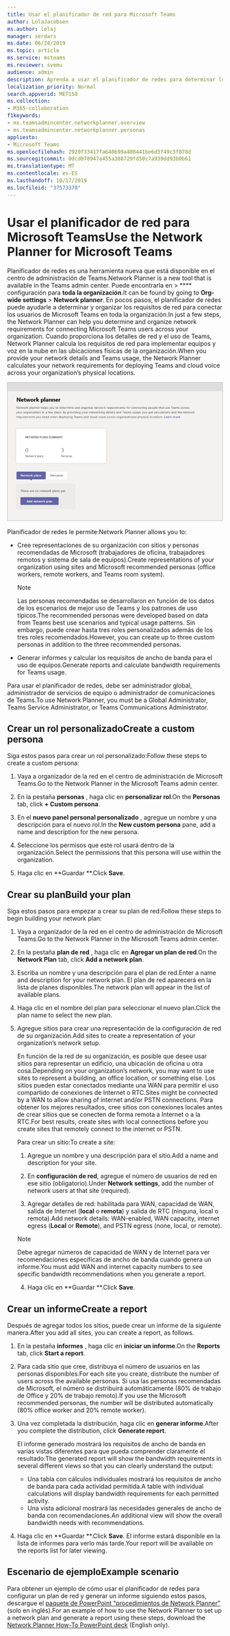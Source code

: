 ```yaml
---
title: Usar el planificador de red para Microsoft Teams
author: LolaJacobsen
ms.author: lolaj
manager: serdars
ms.date: 06/24/2019
ms.topic: article
ms.service: msteams
ms.reviewer: svemu
audience: admin
description: Aprenda a usar el planificador de redes para determinar los requisitos de red para Microsoft Teams.
localization_priority: Normal
search.appverid: MET150
ms.collection:
- M365-collaboration
f1keywords:
- ms.teamsadmincenter.networkplanner.overview
- ms.teamsadmincenter.networkplanner.personas
appliesto:
- Microsoft Teams
ms.openlocfilehash: 2920f33417fa640b99a408441be6d3f49c3f078d
ms.sourcegitcommit: 0dcd078947a455a388729fd50c7a939dd93b0b61
ms.translationtype: MT
ms.contentlocale: es-ES
ms.lasthandoff: 10/17/2019
ms.locfileid: "37573370"
---
```

# <a name="use-the-network-planner-for-microsoft-teams"></a><span data-ttu-id="6c25e-103">Usar el planificador de red para Microsoft Teams</span><span class="sxs-lookup"><span data-stu-id="6c25e-103">Use the Network Planner for Microsoft Teams</span></span>

<span data-ttu-id="6c25e-104">Planificador de redes es una herramienta nueva que está disponible en el centro de administración de Teams.</span><span class="sxs-lookup"><span data-stu-id="6c25e-104">Network Planner is a new tool that is available in the Teams admin center.</span></span> <span data-ttu-id="6c25e-105">Puede encontrarla en > \*\*\*\* configuración para **toda la organización**.</span><span class="sxs-lookup"><span data-stu-id="6c25e-105">It can be found by going to **Org-wide settings** > **Network planner**.</span></span> <span data-ttu-id="6c25e-106">En pocos pasos, el planificador de redes puede ayudarle a determinar y organizar los requisitos de red para conectar los usuarios de Microsoft Teams en toda la organización.</span><span class="sxs-lookup"><span data-stu-id="6c25e-106">In just a few steps, the Network Planner can help you determine and organize network requirements for connecting Microsoft Teams users across your organization.</span></span> <span data-ttu-id="6c25e-107">Cuando proporciona los detalles de red y el uso de Teams, Network Planner calcula los requisitos de red para implementar equipos y voz en la nube en las ubicaciones físicas de la organización.</span><span class="sxs-lookup"><span data-stu-id="6c25e-107">When you provide your network details and Teams usage, the Network Planner calculates your network requirements for deploying Teams and cloud voice across your organization’s physical locations.</span></span>

![Captura de pantalla de Network Planner](media/network-planner.png)

<span data-ttu-id="6c25e-109">Planificador de redes le permite:</span><span class="sxs-lookup"><span data-stu-id="6c25e-109">Network Planner allows you to:</span></span>

- <span data-ttu-id="6c25e-110">Cree representaciones de su organización con sitios y personas recomendadas de Microsoft (trabajadores de oficina, trabajadores remotos y sistema de sala de equipos).</span><span class="sxs-lookup"><span data-stu-id="6c25e-110">Create representations of your organization using sites and Microsoft recommended personas (office workers, remote workers, and Teams room system).</span></span>

    > [!NOTE]
    > <span data-ttu-id="6c25e-111">Las personas recomendadas se desarrollaron en función de los datos de los escenarios de mejor uso de Teams y los patrones de uso típicos.</span><span class="sxs-lookup"><span data-stu-id="6c25e-111">The recommended personas were developed based on data from Teams best use scenarios and typical usage patterns.</span></span> <span data-ttu-id="6c25e-112">Sin embargo, puede crear hasta tres roles personalizados además de los tres roles recomendados.</span><span class="sxs-lookup"><span data-stu-id="6c25e-112">However, you can create up to three custom personas in addition to the three recommended personas.</span></span>

- <span data-ttu-id="6c25e-113">Generar informes y calcular los requisitos de ancho de banda para el uso de equipos.</span><span class="sxs-lookup"><span data-stu-id="6c25e-113">Generate reports and calculate bandwidth requirements for Teams usage.</span></span>

<span data-ttu-id="6c25e-114">Para usar el planificador de redes, debe ser administrador global, administrador de servicios de equipo o administrador de comunicaciones de Teams.</span><span class="sxs-lookup"><span data-stu-id="6c25e-114">To use Network Planner, you must be a Global Administrator, Teams Service Administrator, or Teams Communications Administrator.</span></span>

## <a name="create-a-custom-persona"></a><span data-ttu-id="6c25e-115">Crear un rol personalizado</span><span class="sxs-lookup"><span data-stu-id="6c25e-115">Create a custom persona</span></span>

<span data-ttu-id="6c25e-116">Siga estos pasos para crear un rol personalizado:</span><span class="sxs-lookup"><span data-stu-id="6c25e-116">Follow these steps to create a custom persona:</span></span>

1. <span data-ttu-id="6c25e-117">Vaya a organizador de la red en el centro de administración de Microsoft Teams.</span><span class="sxs-lookup"><span data-stu-id="6c25e-117">Go to the Network Planner in the Microsoft Teams admin center.</span></span>

2. <span data-ttu-id="6c25e-118">En la pestaña **personas** , haga clic en **personalizar rol**.</span><span class="sxs-lookup"><span data-stu-id="6c25e-118">On the **Personas** tab, click **+ Custom persona**.</span></span> 

3. <span data-ttu-id="6c25e-119">En el **nuevo panel personal personalizado** , agregue un nombre y una descripción para el nuevo rol.</span><span class="sxs-lookup"><span data-stu-id="6c25e-119">In the **New custom persona** pane, add a name and description for the new persona.</span></span>

4. <span data-ttu-id="6c25e-120">Seleccione los permisos que este rol usará dentro de la organización.</span><span class="sxs-lookup"><span data-stu-id="6c25e-120">Select the permissions that this persona will use within the organization.</span></span>

5. <span data-ttu-id="6c25e-121">Haga clic en \*\*Guardar \*\*.</span><span class="sxs-lookup"><span data-stu-id="6c25e-121">Click **Save**.</span></span>

## <a name="build-your-plan"></a><span data-ttu-id="6c25e-122">Crear su plan</span><span class="sxs-lookup"><span data-stu-id="6c25e-122">Build your plan</span></span>

<span data-ttu-id="6c25e-123">Siga estos pasos para empezar a crear su plan de red:</span><span class="sxs-lookup"><span data-stu-id="6c25e-123">Follow these steps to begin building your network plan:</span></span>

1. <span data-ttu-id="6c25e-124">Vaya a organizador de la red en el centro de administración de Microsoft Teams.</span><span class="sxs-lookup"><span data-stu-id="6c25e-124">Go to the Network Planner in the Microsoft Teams admin center.</span></span>

2. <span data-ttu-id="6c25e-125">En la pestaña **plan de red** , haga clic en **Agregar un plan de red**.</span><span class="sxs-lookup"><span data-stu-id="6c25e-125">On the **Network Plan** tab, click **Add a network plan**.</span></span>

3. <span data-ttu-id="6c25e-126">Escriba un nombre y una descripción para el plan de red.</span><span class="sxs-lookup"><span data-stu-id="6c25e-126">Enter a name and description for your network plan.</span></span> <span data-ttu-id="6c25e-127">El plan de red aparecerá en la lista de planes disponibles.</span><span class="sxs-lookup"><span data-stu-id="6c25e-127">The network plan will appear in the list of available plans.</span></span>

4. <span data-ttu-id="6c25e-128">Haga clic en el nombre del plan para seleccionar el nuevo plan.</span><span class="sxs-lookup"><span data-stu-id="6c25e-128">Click the plan name to select the new plan.</span></span>

5. <span data-ttu-id="6c25e-129">Agregue sitios para crear una representación de la configuración de red de su organización.</span><span class="sxs-lookup"><span data-stu-id="6c25e-129">Add sites to create a representation of your organization’s network setup.</span></span>

    <span data-ttu-id="6c25e-130">En función de la red de su organización, es posible que desee usar sitios para representar un edificio, una ubicación de oficina u otra cosa.</span><span class="sxs-lookup"><span data-stu-id="6c25e-130">Depending on your organization’s network, you may want to use sites to represent a building, an office location, or something else.</span></span> <span data-ttu-id="6c25e-131">Los sitios pueden estar conectados mediante una WAN para permitir el uso compartido de conexiones de Internet o RTC.</span><span class="sxs-lookup"><span data-stu-id="6c25e-131">Sites might be connected by a WAN to allow sharing of internet and/or PSTN connections.</span></span> <span data-ttu-id="6c25e-132">Para obtener los mejores resultados, cree sitios con conexiones locales antes de crear sitios que se conecten de forma remota a Internet o a la RTC.</span><span class="sxs-lookup"><span data-stu-id="6c25e-132">For best results, create sites with local connections before you create sites that remotely connect to the internet or PSTN.</span></span>

    <span data-ttu-id="6c25e-133">Para crear un sitio:</span><span class="sxs-lookup"><span data-stu-id="6c25e-133">To create a site:</span></span>

    1. <span data-ttu-id="6c25e-134">Agregue un nombre y una descripción para el sitio.</span><span class="sxs-lookup"><span data-stu-id="6c25e-134">Add a name and description for your site.</span></span>

    2. <span data-ttu-id="6c25e-135">En **configuración de red**, agregue el número de usuarios de red en ese sitio (obligatorio).</span><span class="sxs-lookup"><span data-stu-id="6c25e-135">Under **Network settings**, add the number of network users at that site (required).</span></span>

    3. <span data-ttu-id="6c25e-136">Agregar detalles de red: habilitada para WAN, capacidad de WAN, salida de Internet (**local** o **remota**) y salida de RTC (ninguna, local o remota).</span><span class="sxs-lookup"><span data-stu-id="6c25e-136">Add network details: WAN-enabled, WAN capacity, internet egress (**Local** or **Remote**), and PSTN egress (none, local, or remote).</span></span>

      > [!NOTE]
      > <span data-ttu-id="6c25e-137">Debe agregar números de capacidad de WAN y de Internet para ver recomendaciones específicas de ancho de banda cuando genera un informe.</span><span class="sxs-lookup"><span data-stu-id="6c25e-137">You must add WAN and internet capacity numbers to see specific bandwidth recommendations when you generate a report.</span></span>

    4. <span data-ttu-id="6c25e-138">Haga clic en \*\*Guardar \*\*.</span><span class="sxs-lookup"><span data-stu-id="6c25e-138">Click **Save**.</span></span>

## <a name="create-a-report"></a><span data-ttu-id="6c25e-139">Crear un informe</span><span class="sxs-lookup"><span data-stu-id="6c25e-139">Create a report</span></span>

<span data-ttu-id="6c25e-140">Después de agregar todos los sitios, puede crear un informe de la siguiente manera.</span><span class="sxs-lookup"><span data-stu-id="6c25e-140">After you add all sites, you can create a report, as follows.</span></span>

1. <span data-ttu-id="6c25e-141">En la pestaña **informes** , haga clic en **iniciar un informe**.</span><span class="sxs-lookup"><span data-stu-id="6c25e-141">On the **Reports** tab, click **Start a report**.</span></span>

2. <span data-ttu-id="6c25e-142">Para cada sitio que cree, distribuya el número de usuarios en las personas disponibles.</span><span class="sxs-lookup"><span data-stu-id="6c25e-142">For each site you create, distribute the number of users across the available personas.</span></span> <span data-ttu-id="6c25e-143">Si usa las personas recomendadas de Microsoft, el número se distribuirá automáticamente (80% de trabajo de Office y 20% de trabajo remoto).</span><span class="sxs-lookup"><span data-stu-id="6c25e-143">If you use the Microsoft recommended personas, the number will be distributed automatically (80% office worker and 20% remote worker).</span></span>

3. <span data-ttu-id="6c25e-144">Una vez completada la distribución, haga clic en **generar informe**.</span><span class="sxs-lookup"><span data-stu-id="6c25e-144">After you complete the distribution, click **Generate report**.</span></span>

    <span data-ttu-id="6c25e-145">El informe generado mostrará los requisitos de ancho de banda en varias vistas diferentes para que pueda comprender claramente el resultado:</span><span class="sxs-lookup"><span data-stu-id="6c25e-145">The generated report will show the bandwidth requirements in several different views so that you can clearly understand the output:</span></span>
    - <span data-ttu-id="6c25e-146">Una tabla con cálculos individuales mostrará los requisitos de ancho de banda para cada actividad permitida.</span><span class="sxs-lookup"><span data-stu-id="6c25e-146">A table with individual calculations will display bandwidth requirements for each permitted activity.</span></span>
    - <span data-ttu-id="6c25e-147">Una vista adicional mostrará las necesidades generales de ancho de banda con recomendaciones.</span><span class="sxs-lookup"><span data-stu-id="6c25e-147">An additional view will show the overall bandwidth needs with recommendations.</span></span>

4. <span data-ttu-id="6c25e-148">Haga clic en \*\*Guardar \*\*.</span><span class="sxs-lookup"><span data-stu-id="6c25e-148">Click **Save**.</span></span> <span data-ttu-id="6c25e-149">El informe estará disponible en la lista de informes para verlo más tarde.</span><span class="sxs-lookup"><span data-stu-id="6c25e-149">Your report will be available on the reports list for later viewing.</span></span>

## <a name="example-scenario"></a><span data-ttu-id="6c25e-150">Escenario de ejemplo</span><span class="sxs-lookup"><span data-stu-id="6c25e-150">Example scenario</span></span>

<span data-ttu-id="6c25e-151">Para obtener un ejemplo de cómo usar el planificador de redes para configurar un plan de red y generar un informe siguiendo estos pasos, descargue el [paquete de PowerPoint "procedimientos de Network Planner"](https://github.com/MicrosoftDocs/OfficeDocs-SkypeForBusiness/blob/live/Teams/downloads/network-planner-how-to.pptx?raw=true) (solo en inglés).</span><span class="sxs-lookup"><span data-stu-id="6c25e-151">For an example of how to use the Network Planner to set up a network plan and generate a report using these steps, download the [Network Planner How-To PowerPoint deck](https://github.com/MicrosoftDocs/OfficeDocs-SkypeForBusiness/blob/live/Teams/downloads/network-planner-how-to.pptx?raw=true) (English only).</span></span>

